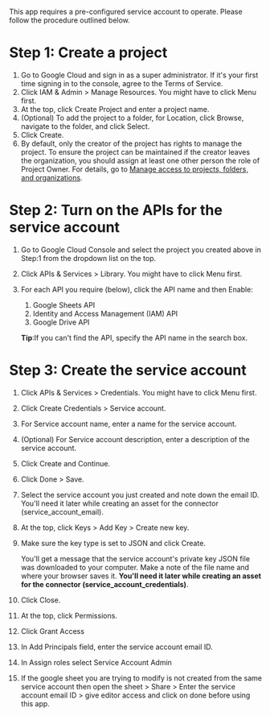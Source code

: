 This app requires a pre-configured service account to operate. Please follow the procedure outlined below.

# Step 1: Create a project

1. Go to Google Cloud and sign in as a super administrator. If it's your first time signing in to the console, agree to the Terms of Service.
1. Click IAM & Admin > Manage Resources. You might have to click Menu first.
1. At the top, click Create Project and enter a project name.
1. (Optional) To add the project to a folder, for Location, click Browse, navigate to the folder, and click Select.
1. Click Create.
1. By default, only the creator of the project has rights to manage the project. To ensure the project can be maintained if the creator leaves the organization, you should assign at least one other person the role of Project Owner. For details, go to [Manage access to projects, folders, and organizations](https://cloud.google.com/iam/docs/granting-changing-revoking-access).

# Step 2: Turn on the APIs for the service account

1. Go to Google Cloud Console and select the project you created above in Step:1 from the dropdown list on the top.

1. Click APIs & Services > Library. You might have to click Menu first.

1. For each API you require (below), click the API name and then Enable:

   1. Google Sheets API
   1. Identity and Access Management (IAM) API
   1. Google Drive API

   **Tip**:If you can't find the API, specify the API name in the search box.

# Step 3: Create the service account

1. Click APIs & Services > Credentials. You might have to click Menu first.

1. Click Create Credentials > Service account.

1. For Service account name, enter a name for the service account.

1. (Optional) For Service account description, enter a description of the service account.

1. Click Create and Continue.

1. Click Done > Save.

1. Select the service account you just created and note down the email ID. You'll need it later while creating an asset for the connector (service_account_email).

1. At the top, click Keys > Add Key > Create new key.

1. Make sure the key type is set to JSON and click Create.

   You'll get a message that the service account's private key JSON file was downloaded to your computer. Make a note of the file name and where your browser saves it. **You'll need it later while creating an asset for the connector (service_account_credentials)**.

1. Click Close.

1. At the top, click Permissions.

1. Click Grant Access

1. In Add Principals field, enter the service account email ID.

1. In Assign roles select Service Account Admin

1. If the google sheet you are trying to modify is not created from the same service account then open the sheet > Share > Enter the service account email ID > give editor access and click on done before using this app.
